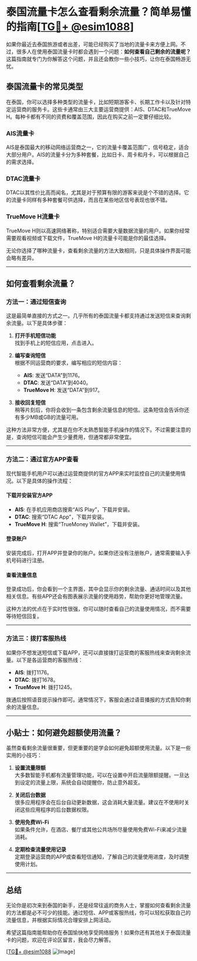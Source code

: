 # 泰国流量卡怎么查看剩余流量？简单易懂的指南[[TG💪+ @esim1088](https://t.me/s/esim1088)]

如果你最近去泰国旅游或者出差，可能已经购买了当地的流量卡来方便上网。不过，很多人在使用泰国流量卡时都会遇到一个问题：**如何查看自己剩余的流量呢？** 这篇指南就专门为你解答这个问题，并且还会教你一些小技巧，让你在泰国畅游无忧。

## 泰国流量卡的常见类型

在泰国，你可以选择多种类型的流量卡，比如短期游客卡、长期工作卡以及针对特定运营商的服务卡。这些卡通常由三大主要运营商提供：AIS、DTAC和TrueMove H。每种卡都有不同的资费和覆盖范围，因此在购买之前一定要仔细比较。

### AIS流量卡
AIS是泰国最大的移动网络运营商之一，它的流量卡覆盖范围广，信号稳定，适合大部分用户。AIS的流量卡分为多种套餐，比如日卡、周卡和月卡，可以根据自己的需求选择。

### DTAC流量卡
DTAC以其性价比高而闻名，尤其是对于预算有限的游客来说是个不错的选择。它的流量卡同样有多种套餐可供选择，而且在某些地区信号表现也很不错。

### TrueMove H流量卡
TrueMove H则以高速网络著称，特别适合需要大量数据流量的用户。如果你经常需要观看视频或下载文件，TrueMove H的流量卡可能是你的最佳选择。

无论你选择了哪种流量卡，查看剩余流量的方法大致相同，只是具体操作界面可能会略有差异。

---

## 如何查看剩余流量？

### 方法一：通过短信查询
这是最简单直接的方式之一。几乎所有的泰国流量卡都支持通过发送短信来查询剩余流量。以下是具体步骤：

1. **打开手机短信功能**  
   找到手机上的短信应用，点击进入。

2. **编写查询短信**  
   根据不同运营商的要求，编写相应的短信内容：
   - **AIS**: 发送“DATA”到1176。
   - **DTAC**: 发送“DATA”到4040。
   - **TrueMove H**: 发送“DATA”到917。

3. **接收回复短信**  
   稍等片刻后，你将会收到一条包含剩余流量信息的短信。这条短信会告诉你还有多少MB或GB的流量可用。

这种方法非常方便，尤其是在你不太熟悉智能手机操作的情况下。不过需要注意的是，查询短信可能会产生少量费用，但通常都非常便宜。

---

### 方法二：通过官方APP查看
现代智能手机用户可以通过运营商提供的官方APP来实时监控自己的流量使用情况。以下是具体的操作流程：

#### 下载并安装官方APP
- **AIS**: 在手机应用商店搜索“AIS Play”，下载并安装。
- **DTAC**: 搜索“DTAC App”，下载并安装。
- **TrueMove H**: 搜索“TrueMoney Wallet”，下载并安装。

#### 登录账户
安装完成后，打开APP并登录你的账户。如果你还没有注册账户，通常需要输入手机号码进行注册。

#### 查看流量信息
登录成功后，你会看到一个主界面，其中会显示你的剩余流量、通话时间以及其他相关信息。有些APP还会有图表展示流量的使用趋势，帮助你更好地管理流量。

这种方法的优点在于实时性很强，你可以随时查看自己的流量使用情况，而不需要等待短信回复。

---

### 方法三：拨打客服热线
如果你不想发送短信或下载APP，还可以直接拨打运营商的客服热线来查询剩余流量。以下是各运营商的客服热线：
- **AIS**: 拨打1176。
- **DTAC**: 拨打1678。
- **TrueMove H**: 拨打1245。

拨通后按照语音提示操作即可。通常情况下，客服会通过语音播报的方式告知你剩余的流量信息。

---

## 小贴士：如何避免超额使用流量？

虽然查看剩余流量很重要，但更重要的是学会如何避免超额使用流量。以下是一些实用的小技巧：

1. **设置流量限额**  
   大多数智能手机都有流量管理功能，可以在设置中开启流量限额提醒。一旦达到设定的流量上限，系统会自动提醒你，防止意外超支。

2. **关闭后台数据**  
   很多应用程序会在后台自动更新数据，这会消耗大量流量。建议在不使用时关闭这些应用程序的后台数据权限。

3. **使用免费Wi-Fi**  
   如果条件允许，在酒店、餐厅或其他公共场所尽量使用免费Wi-Fi来减少流量消耗。

4. **定期检查流量使用记录**  
   定期登录运营商的APP或查看短信通知，了解自己的流量使用进度，及时调整使用计划。

---

## 总结

无论你是初次来到泰国的新手，还是经常往返的商务人士，掌握如何查看剩余流量的方法都是必不可少的技能。通过短信、APP或客服热线，你可以轻松获取自己的流量信息，并根据实际情况合理安排上网活动。

希望这篇指南能帮助你在泰国愉快地享受网络服务！如果你还有其他关于泰国流量卡的问题，欢迎在评论区留言，我会尽力解答。

[[TG💪+ @esim1088](https://t.me/s/esim1088) ![Image](https://i.postimg.cc/4NQfJmqS/Snipaste-2025-05-13-00-14-12.png)]